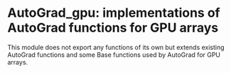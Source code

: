 # AutoGrad_gpu: implementations of AutoGrad functions for GPU arrays

This module does not export any functions of its own but extends existing AutoGrad functions
and some Base functions used by AutoGrad for GPU arrays.
